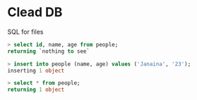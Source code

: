 # Clead DB

SQL for files

```sql
> select id, name, age from people;
returning `nothing to see`
```

```sql
> insert into people (name, age) values ('Janaina', '23');
inserting 1 object 

> select * from people;
returning 1 object
```
